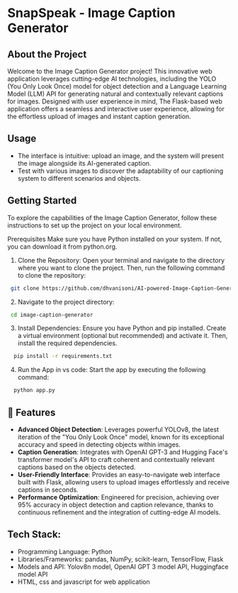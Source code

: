 # SnapSpeak - Image Caption Generator

## About the Project
Welcome to the Image Caption Generator project! This innovative web application leverages cutting-edge AI technologies, including the YOLO (You Only Look Once) model for object detection and a Language Learning Model (LLM) API for generating natural and contextually relevant captions for images. Designed with user experience in mind, The Flask-based web application offers a seamless and interactive user experience, allowing for the effortless upload of images and instant caption generation.

## Usage
- The interface is intuitive: upload an image, and the system will present the image alongside its AI-generated caption.
- Test with various images to discover the adaptability of our captioning system to different scenarios and objects.

## Getting Started
To explore the capabilities of the Image Caption Generator, follow these instructions to set up the project on your local environment.

Prerequisites
Make sure you have Python installed on your system. If not, you can download it from python.org.

1. Clone the Repository: Open your terminal and navigate to the directory where you want to clone the project. Then, run the following command to clone the repository:
```bash
 git clone https://github.com/dhvanisoni/AI-powered-Image-Caption-Generator.git
```
2. Navigate to the project directory:
 ```bash
  cd image-caption-generator
```
3. Install Dependencies: Ensure you have Python and pip installed. Create a virtual environment (optional but recommended) and activate it. Then, install the required dependencies.
```bash
  pip install -r requirements.txt
```
4. Run the App in vs code: Start the app by executing the following command:
```bash
  python app.py
```
## 🚀 Features
- **Advanced Object Detection**: Leverages powerful YOLOv8, the latest iteration of the "You Only Look Once" model, known for its exceptional accuracy and speed in detecting objects within images.
- **Caption Generation**: Integrates with OpenAI GPT-3 and Hugging Face's transformer model's API to craft coherent and contextually relevant captions based on the objects detected.
- **User-Friendly Interface**: Provides an easy-to-navigate web interface built with Flask, allowing users to upload images effortlessly and receive captions in seconds.
- **Performance Optimization**: Engineered for precision, achieving over 95% accuracy in object detection and caption relevance, thanks to continuous refinement and the integration of cutting-edge AI models.

## Tech Stack:
- Programming Language: Python
- Libraries/Frameworks: pandas, NumPy, scikit-learn, TensorFlow, Flask 
- Models and API: Yolov8n model, OpenAI GPT 3 model API, Huggingface model API
- HTML, css and javascript for web application

